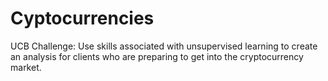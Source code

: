 # Cyptocurrencies
UCB Challenge: Use skills associated with unsupervised learning to create an analysis for clients who are preparing to get into the cryptocurrency market.

